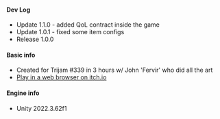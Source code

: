 #### Dev Log
- Update 1.1.0 - added QoL contract inside the game
- Update 1.0.1 - fixed some item configs
- Release 1.0.0

#### Basic info
- Created for Trijam #339 in 3 hours w/ John 'Fervir' who did all the art
- [Play in a web browser on itch.io](https://croatia.itch.io/package-processing-center)

#### Engine info
- Unity 2022.3.62f1
